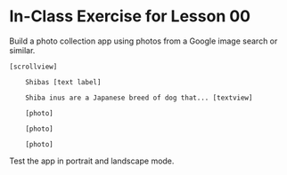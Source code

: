 # In-Class Exercise for Lesson 00

Build a photo collection app using photos from a Google image search or similar.

    [scrollview]
    
        Shibas [text label]
    
        Shiba inus are a Japanese breed of dog that... [textview]
    
        [photo]
    
        [photo]
    
        [photo]

Test the app in portrait and landscape mode.
